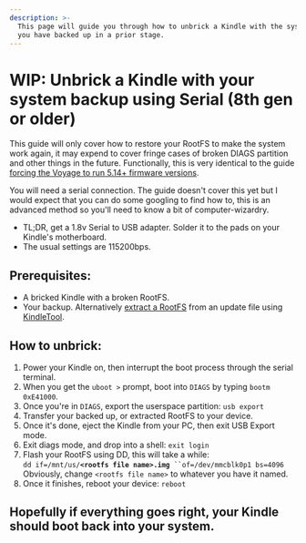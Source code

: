 ```yaml
---
description: >-
  This page will guide you through how to unbrick a Kindle with the system files
  you have backed up in a prior stage.
---
```


# WIP: Unbrick a Kindle with your system backup using Serial (8th gen or older)

This guide will only cover how to restore your RootFS to make the system work again, it may expend to cover fringe cases of broken DIAGS partition and other things in the future. Functionally, this is very identical to the guide [forcing the Voyage to run 5.14+ firmware versions](../miscellaneous/forcing-kv-to-run-5.14+.md).

You will need a serial connection. The guide doesn't cover this yet but I would expect that you can do some googling to find how to, this is an advanced method so you'll need to know a bit of computer-wizardry.

* TL;DR, get a 1.8v Serial to USB adapter. Solder it to the pads on your Kindle's motherboard.&#x20;
* The usual settings are 115200bps.

## Prerequisites:

* A bricked Kindle with a broken RootFS.
* Your backup. Alternatively [extract a RootFS](../miscellaneous/forcing-kv-to-run-5.14+.md#process) from an update file using [KindleTool](https://github.com/NiLuJe/KindleTool).

## How to unbrick:

1. Power your Kindle on, then interrupt the boot process through the serial terminal.
2. When you get the `uboot >` prompt, boot into `DIAGS` by typing `bootm 0xE41000`.
3. Once you're in `DIAGS`, export the userspace partition: `usb export`
4. Transfer your backed up, or extracted RootFS to your device.
5. Once it's done, eject the Kindle from your PC, then exit USB Export mode.
6. Exit diags mode, and drop into a shell: `exit login`
7. Flash your RootFS using DD, this will take a while: \
   `dd if=/mnt/us/`**`<rootfs file name>.img`**` ``of=/dev/mmcblk0p1 bs=4096`\
   Obviously, change `<rootfs file name>` to whatever you have it named.
8. Once it finishes, reboot your device: `reboot`

## Hopefully if everything goes right, your Kindle should boot back into your system.

